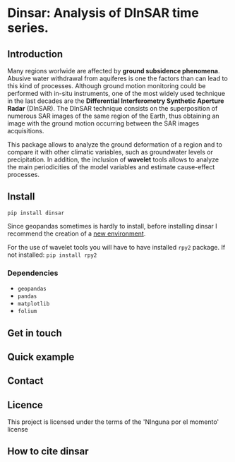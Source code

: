 # Dinsar: Analysis of DInSAR time series.

## Introduction

Many regions worlwide are affected by **ground subsidence phenomena**. Abusive water withdrawal from aquiferes is one the factors than can lead to this kind of processes. Although ground motion monitoring could be performed with in-situ instruments, one of the most widely used technique in the last decades are the **Differential Interferometry Synthetic Aperture Radar** (DInSAR). The DInSAR technique consists on the superposition of numerous SAR images of the same region of the Earth, thus obtaining an image with the ground motion occurring between the SAR images acquisitions.


This package allows to analyze the ground deformation of a region and to compare it with other climatic variables, such as groundwater levels or precipitation. In addition, the inclusion of **wavelet** tools allows to analyze the main periodicities of the model variables and estimate cause-effect processes.

## Install

`pip install dinsar`

Since geopandas sometimes is hardly to install, before installing dinsar I recommend the creation of a 
[new environment](https://docs.conda.io/projects/conda/en/latest/user-guide/tasks/manage-environments.html#creating-an-environment-with-commands).

For the use of wavelet tools you will have to have installed `rpy2` package. If not installed:
`pip install rpy2`

### Dependencies

- `geopandas`
- `pandas`
- `matplotlib`
- `folium`
    

## Get in touch

## Quick example

## Contact

## Licence
This project is licensed under the terms of the 'NInguna por el momento' license

## How to cite dinsar





